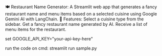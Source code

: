 🍽️ Restaurant Name Generator:
   A Streamlit web app that generates a fancy restaurant name and menu items based on a selected cuisine using Google Gemini AI with LangChain.
🚀 Features:
   Select a cuisine type from the sidebar.
   Get a fancy restaurant name generated by AI.
   Receive a list of menu items for the restaurant.   
   
 set GOOGLE_API_KEY="your-api-key-here"  

 run the code on cmd:
   streamlit run sample.py

